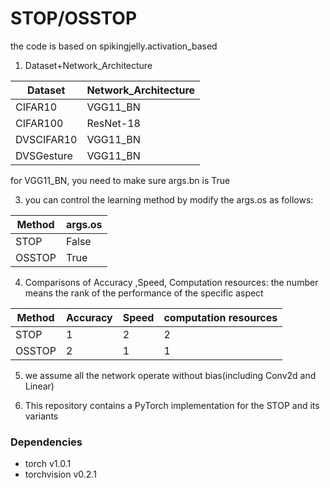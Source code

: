 
# STOP/OSSTOP
the code is based on spikingjelly.activation_based


1. Dataset+Network_Architecture

| Dataset    | Network_Architecture |
|------------|----------------------|
| CIFAR10    | VGG11_BN |
| CIFAR100   | ResNet-18             |
| DVSCIFAR10 | VGG11_BN             |
| DVSGesture | VGG11_BN             |
for VGG11_BN, you need to make sure args.bn is True

3. you can control the learning method by modify the args.os as follows:

| Method    | args.os |
|-----------|---------|
| STOP      | False   |
| OSSTOP    | True    |

4. Comparisons of Accuracy ,Speed, Computation resources: 
    the number means the rank of the performance of the specific aspect

| Method    | Accuracy | Speed | computation resources |
|-----------|----------|-------|-----------------------|
| STOP      | 1        | 2     | 2                     |
| OSSTOP    | 2        | 1     | 1                     |

5. we assume all the network operate without bias(including Conv2d and Linear) 

8. This repository contains a PyTorch implementation for the STOP and its variants

### Dependencies
- torch v1.0.1
- torchvision v0.2.1




